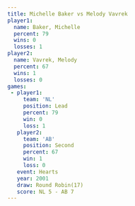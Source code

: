 ```yaml
---
title: Michelle Baker vs Melody Vavrek
player1:               
  name: Baker, Michelle
  percent: 79          
  wins: 0              
  losses: 1            
player2:               
  name: Vavrek, Melody 
  percent: 67          
  wins: 1              
  losses: 0            
games:
 - player1:        
     team: 'NL'    
     position: Lead
     percent: 79   
     win: 0        
     loss: 1       
   player2:          
     team: 'AB'      
     position: Second
     percent: 67     
     win: 1          
     loss: 0         
   event: Hearts        
   year: 2001           
   draw: Round Robin(17)
   score: NL 5 - AB 7   
---
```

